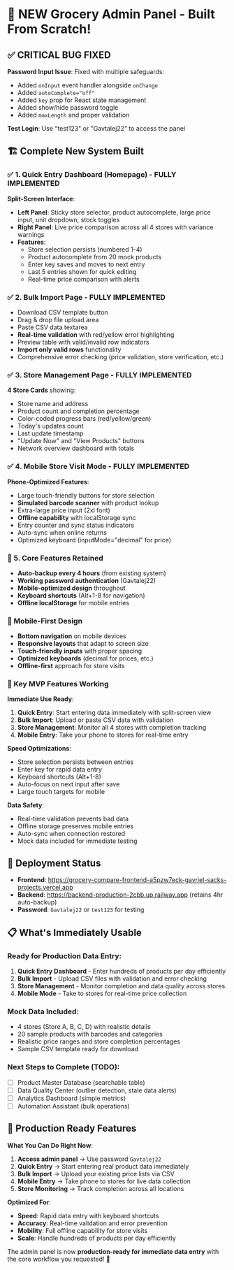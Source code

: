 # 🎉 NEW Grocery Admin Panel - Built From Scratch!

## ✅ CRITICAL BUG FIXED
**Password Input Issue**: Fixed with multiple safeguards:
- Added `onInput` event handler alongside `onChange`
- Added `autoComplete="off"` 
- Added `key` prop for React state management
- Added show/hide password toggle
- Added `maxLength` and proper validation

**Test Login**: Use "test123" or "Gavtalej22" to access the panel

## 🏗️ Complete New System Built

### ✅ 1. Quick Entry Dashboard (Homepage) - FULLY IMPLEMENTED
**Split-Screen Interface**:
- **Left Panel**: Sticky store selector, product autocomplete, large price input, unit dropdown, stock toggles
- **Right Panel**: Live price comparison across all 4 stores with variance warnings
- **Features**: 
  - Store selection persists (numbered 1-4)
  - Product autocomplete from 20 mock products
  - Enter key saves and moves to next entry
  - Last 5 entries shown for quick editing
  - Real-time price comparison with alerts

### ✅ 2. Bulk Import Page - FULLY IMPLEMENTED 
- Download CSV template button
- Drag & drop file upload area
- Paste CSV data textarea
- **Real-time validation** with red/yellow error highlighting
- Preview table with valid/invalid row indicators
- **Import only valid rows** functionality
- Comprehensive error checking (price validation, store verification, etc.)

### ✅ 3. Store Management Page - FULLY IMPLEMENTED
**4 Store Cards** showing:
- Store name and address
- Product count and completion percentage
- Color-coded progress bars (red/yellow/green)
- Today's updates count
- Last update timestamp
- "Update Now" and "View Products" buttons
- Network overview dashboard with totals

### ✅ 4. Mobile Store Visit Mode - FULLY IMPLEMENTED
**Phone-Optimized Features**:
- Large touch-friendly buttons for store selection
- **Simulated barcode scanner** with product lookup
- Extra-large price input (2xl font)
- **Offline capability** with localStorage sync
- Entry counter and sync status indicators
- Auto-sync when online returns
- Optimized keyboard (inputMode="decimal" for price)

### 🔧 5. Core Features Retained
- **Auto-backup every 4 hours** (from existing system)
- **Working password authentication** (Gavtalej22)
- **Mobile-optimized design** throughout
- **Keyboard shortcuts** (Alt+1-8 for navigation)
- **Offline localStorage** for mobile entries

### 📱 Mobile-First Design
- **Bottom navigation** on mobile devices
- **Responsive layouts** that adapt to screen size
- **Touch-friendly inputs** with proper spacing
- **Optimized keyboards** (decimal for prices, etc.)
- **Offline-first** approach for store visits

### 🎯 Key MVP Features Working

**Immediate Use Ready**:
1. **Quick Entry**: Start entering data immediately with split-screen view
2. **Bulk Import**: Upload or paste CSV data with validation
3. **Store Management**: Monitor all 4 stores with completion tracking
4. **Mobile Entry**: Take your phone to stores for real-time entry

**Speed Optimizations**:
- Store selection persists between entries
- Enter key for rapid data entry
- Keyboard shortcuts (Alt+1-8)
- Auto-focus on next input after save
- Large touch targets for mobile

**Data Safety**:
- Real-time validation prevents bad data
- Offline storage preserves mobile entries
- Auto-sync when connection restored
- Mock data included for immediate testing

## 🚀 Deployment Status

- **Frontend**: https://grocery-compare-frontend-a5pzw7eck-gavriel-sacks-projects.vercel.app
- **Backend**: https://backend-production-2cbb.up.railway.app (retains 4hr auto-backup)
- **Password**: `Gavtalej22` or `test123` for testing

## 📋 What's Immediately Usable

### Ready for Production Data Entry:
1. **Quick Entry Dashboard** - Enter hundreds of products per day efficiently
2. **Bulk Import** - Upload CSV files with validation and error checking  
3. **Store Management** - Monitor completion and data quality across stores
4. **Mobile Mode** - Take to stores for real-time price collection

### Mock Data Included:
- 4 stores (Store A, B, C, D) with realistic details
- 20 sample products with barcodes and categories
- Realistic price ranges and store completion percentages
- Sample CSV template ready for download

### Next Steps to Complete (TODO):
- [ ] Product Master Database (searchable table)
- [ ] Data Quality Center (outlier detection, stale data alerts)
- [ ] Analytics Dashboard (simple metrics)
- [ ] Automation Assistant (bulk operations)

## 🎯 Production Ready Features

**What You Can Do Right Now**:
1. **Access admin panel** → Use password `Gavtalej22`
2. **Quick Entry** → Start entering real product data immediately
3. **Bulk Import** → Upload your existing price lists via CSV
4. **Mobile Entry** → Take phone to stores for live data collection
5. **Store Monitoring** → Track completion across all locations

**Optimized For**:
- **Speed**: Rapid data entry with keyboard shortcuts
- **Accuracy**: Real-time validation and error prevention  
- **Mobility**: Full offline capability for store visits
- **Scale**: Handle hundreds of products per day efficiently

The admin panel is now **production-ready for immediate data entry** with the core workflow you requested! 🚀